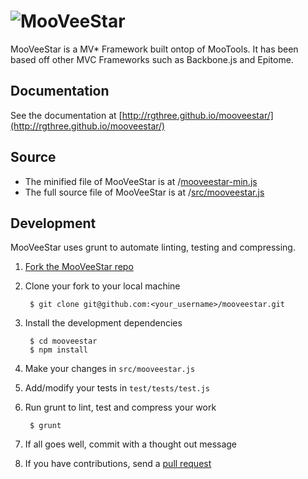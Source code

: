 ![MooVeeStar](http://rgthree.github.io/mooveestar/media/logo.png)
==========

MooVeeStar is a MV* Framework built ontop of MooTools. It has been based off other MVC Frameworks such as Backbone.js and Epitome.


## Documentation

See the documentation at [http://rgthree.github.io/mooveestar/](http://rgthree.github.io/mooveestar/)


## Source

- The minified file of MooVeeStar is at /[mooveestar-min.js](mooveestar-min.js)
- The full source file of MooVeeStar is at /[src/mooveestar.js](src/mooveestar.js)


## Development

MooVeeStar uses grunt to automate linting, testing and compressing.

1. [Fork the MooVeeStar repo](https://help.github.com/articles/fork-a-repo)
2. Clone your fork to your local machine

        $ git clone git@github.com:<your_username>/mooveestar.git

2. Install the development dependencies

        $ cd mooveestar
        $ npm install
        
3. Make your changes in `src/mooveestar.js`
4. Add/modify your tests in `test/tests/test.js`
5. Run grunt to lint, test and compress your work

        $ grunt 
        
6. If all goes well, commit with a thought out message
7. If you have contributions, send a [pull request](https://help.github.com/articles/using-pull-requests)

